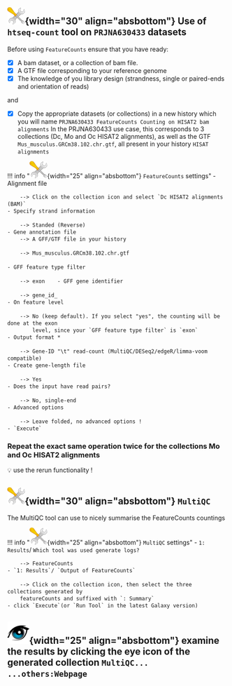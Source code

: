 ## ![](images/tool_small.png){width="30" align="absbottom"} Use of ` htseq-count` tool on `PRJNA630433` datasets

Before using `FeatureCounts` ensure that you have ready:

- [x] A bam dataset, or a collection of bam file.
- [x] A GTF file corresponding to your reference genome
- [x] The knowledge of you library design (strandness, single or paired-ends and orientation of reads)

and

- [x] Copy the appropriate datasets (or collections) in a new history which you will name
  `PRJNA630433 FeatureCounts Counting on HISAT2 bam alignments`
  In the PRJNA630433 use case, this corresponds to 3 collections (Dc, Mo and Oc HISAT2 
  alignments), as well as the GTF `Mus_musculus.GRCm38.102.chr.gtf`, all present in your
  history `HISAT alignments`

!!! info "![](images/tool_small.png){width="25" align="absbottom"} `FeatureCounts` settings"
    - Alignment file
        
        --> Click on the collection icon and select `Dc HISAT2 alignments (BAM)`
    - Specify strand information
        
        --> Standed (Reverse)
    - Gene annotation file
        --> A GFF/GTF file in your history
        
        --> Mus_musculus.GRCm38.102.chr.gtf
        
    - GFF feature type filter
        
        --> exon    - GFF gene identifier
        
        --> gene_id_
    - On feature level
        
        --> No (keep default). If you select "yes", the counting will be done at the exon
            level, since your `GFF feature type filter` is `exon`
    - Output format *
        
        --> Gene-ID "\t" read-count (MultiQC/DESeq2/edgeR/limma-voom compatible)
    - Create gene-length file
        
        --> Yes
    - Does the input have read pairs?
        
        --> No, single-end
    - Advanced options
        
        --> Leave folded, no advanced options !
    - `Execute`

### Repeat the exact same operation twice for the collections Mo and Oc HISAT2 alignments

:bulb: use the rerun functionality !

## ![](images/tool_small.png){width="30" align="absbottom"} `MultiQC`

The MultiQC tool can use to nicely summarise the FeatureCounts countings

!!! info "![](images/tool_small.png){width="25" align="absbottom"} `MultiQC` settings"
    - `1: Results`/ `Which tool was used generate logs?`
        
        --> FeatureCounts
    - `1: Results`/ `Output of FeatureCounts`
        
        --> Click on the collection icon, then select the three collections generated by
        featureCounts and suffixed with `: Summary`
    - click `Execute`(or `Run Tool` in the latest Galaxy version)

![](images/oeil.png){width="25" align="absbottom"} examine the results by clicking the eye
icon of the generated collection `MultiQC... ...others:Webpage`
---
